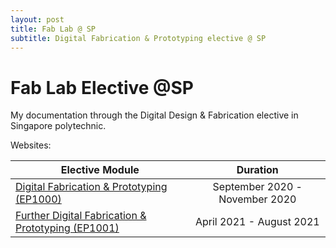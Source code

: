 ```yaml
---
layout: post
title: Fab Lab @ SP
subtitle: Digital Fabrication & Prototyping elective @ SP
---
```


# Fab Lab  Elective @SP

My documentation through the Digital Design & Fabrication elective in Singapore polytechnic.

Websites:

| Elective Module                                              |            Duration            |
| ------------------------------------------------------------ | :----------------------------: |
| [Digital Fabrication & Prototyping (EP1000)](https://plsspeccify.github.io/EP1000/) | September 2020 - November 2020 |
| [Further Digital Fabrication & Prototyping (EP1001)](https://plsspeccify.github.io/EP1001/) |    April 2021 - August 2021    |

